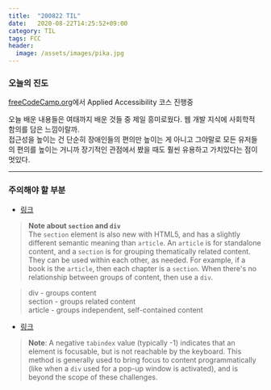 ```yaml
---
title:  "200822 TIL"
date:   2020-08-22T14:25:52+09:00
category: TIL
tags: FCC
header:
  image: /assets/images/pika.jpg
---
```


<h3>오늘의 진도</h3>

[freeCodeCamp.org](https://www.freecodecamp.org/)에서 Applied Accessibility 코스 진행중

오늘 배운 내용들은 여태까지 배운 것들 중 제일 흥미로웠다. 웹 개발 지식에 사회학적 함의를 담은 느낌이랄까. 
<br>접근성을 높이는 건 단순히 장애인들의 편의만 높이는 게 아니고 그야말로 모든 유저들의 편의를 높이는 거니까 장기적인 관점에서 봤을 때도 훨씬 유용하고 가치있다는 점이 멋있다.

<hr>

<h3>주의해야 할 부분</h3>

 - [링크](https://www.freecodecamp.org/learn/responsive-web-design/applied-accessibility/wrap-content-in-the-article-element)

><b>Note about ```section``` and ```div```</b><br>
>The ```section``` element is also new with HTML5, and has a slightly different semantic meaning than ```article```. An ```article``` is for standalone content, 
and a ```section``` is for grouping thematically related content. They can be used within each other, as needed. For example, if a book is the ```article```,
 then each chapter is a ```section```. When there's no relationship between groups of content, then use a ```div```.

>div - groups content<br>
>section - groups related content<br>
>article - groups independent, self-contained content

 - [링크](https://www.freecodecamp.org/learn/responsive-web-design/applied-accessibility/use-tabindex-to-add-keyboard-focus-to-an-element)

><b>Note</b>: A negative ```tabindex``` value (typically -1) indicates that an element is focusable, but is not reachable by the keyboard. 
This method is generally used to bring focus to content programmatically (like when a ```div``` used for a pop-up window is activated), 
and is beyond the scope of these challenges.

